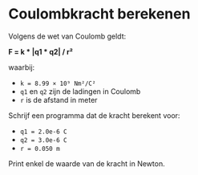 # Coulombkracht berekenen

Volgens de wet van Coulomb geldt:

**F = k * |q1 * q2| / r²**

waarbij:
- `k = 8.99 × 10⁹ Nm²/C²`
- `q1` en `q2` zijn de ladingen in Coulomb
- `r` is de afstand in meter

Schrijf een programma dat de kracht berekent voor:
- `q1 = 2.0e-6 C`
- `q2 = 3.0e-6 C`
- `r = 0.050 m`

Print enkel de waarde van de kracht in Newton.
